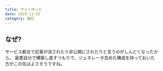 ```yaml
---
title: サイト作った
date: 2019-11-25
category: 雑記
---
```


## なぜ?

サービス都合で記事が消されたり非公開にされたりと言うのがしんどくなったから。
最悪自分で構築し直すつもりで、ジェネレータ含めた構成を持っておいた方がこの先はよさそうですね。
